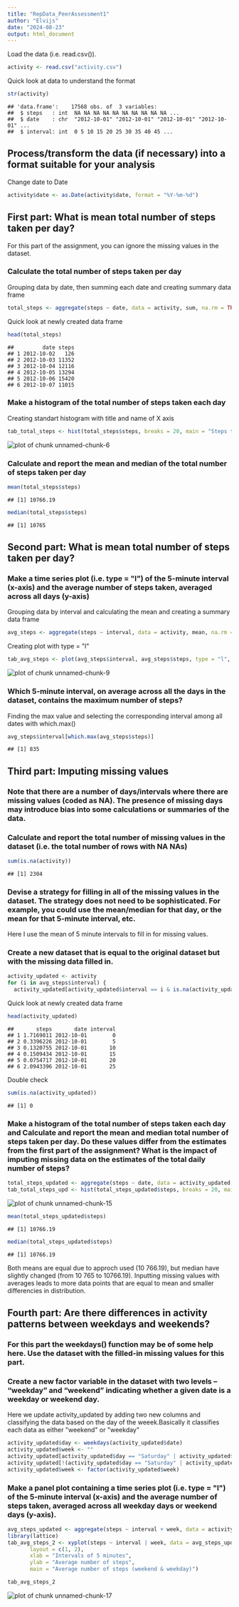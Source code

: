 ```yaml
---
title: "RepData_PeerAssessment1"
author: "Elvijs"
date: "2024-08-23"
output: html_document
---
```


Load the data (i.e. read.csv()).

``` r
activity <- read.csv("activity.csv")
```

Quick look at data to understand the format

``` r
str(activity)
```

```
## 'data.frame':	17568 obs. of  3 variables:
##  $ steps   : int  NA NA NA NA NA NA NA NA NA NA ...
##  $ date    : chr  "2012-10-01" "2012-10-01" "2012-10-01" "2012-10-01" ...
##  $ interval: int  0 5 10 15 20 25 30 35 40 45 ...
```

## Process/transform the data (if necessary) into a format suitable for your analysis
Change date to Date

``` r
activity$date <- as.Date(activity$date, format = "%Y-%m-%d")
```

## First part: What is mean total number of steps taken per day?
For this part of the assignment, you can ignore the missing values in the dataset.

### Calculate the total number of steps taken per day
Grouping data by date, then summing each date and creating summary data frame

``` r
total_steps <- aggregate(steps ~ date, data = activity, sum, na.rm = TRUE)
```

Quick look at newly created data frame

``` r
head(total_steps)
```

```
##         date steps
## 1 2012-10-02   126
## 2 2012-10-03 11352
## 3 2012-10-04 12116
## 4 2012-10-05 13294
## 5 2012-10-06 15420
## 6 2012-10-07 11015
```

### Make a histogram of the total number of steps taken each day
Creating standart histogram with title and name of X axis

``` r
tab_total_steps <- hist(total_steps$steps, breaks = 20, main = "Steps taken per day", xlab = "Steps")
```

![plot of chunk unnamed-chunk-6](instructions_fig/unnamed-chunk-6-1.png)

### Calculate and report the mean and median of the total number of steps taken per day

``` r
mean(total_steps$steps)
```

```
## [1] 10766.19
```

``` r
median(total_steps$steps)
```

```
## [1] 10765
```

## Second part: What is mean total number of steps taken per day?
### Make a time series plot (i.e. type = "l") of the 5-minute interval (x-axis) and the average number of steps taken, averaged across all days (y-axis)
Grouping data by interval and calculating the mean and creating a summary data frame

``` r
avg_steps <- aggregate(steps ~ interval, data = activity, mean, na.rm = TRUE)
```

Creating plot with type = "l"

``` r
tab_avg_steps <- plot(avg_steps$interval, avg_steps$steps, type = "l", main = "Average number of steps", xlab = "Intervals of 5 minutes", ylab = "Average number of steps")
```

![plot of chunk unnamed-chunk-9](instructions_fig/unnamed-chunk-9-1.png)

### Which 5-minute interval, on average across all the days in the dataset, contains the maximum number of steps?
Finding the max value and selecting the corresponding interval among all dates with which.max()

``` r
avg_steps$interval[which.max(avg_steps$steps)]
```

```
## [1] 835
```

## Third part: Imputing missing values
### Note that there are a number of days/intervals where there are missing values (coded as NA). The presence of missing days may introduce bias into some calculations or summaries of the data.
### Calculate and report the total number of missing values in the dataset (i.e. the total number of rows with NA NAs)

``` r
sum(is.na(activity))
```

```
## [1] 2304
```

### Devise a strategy for filling in all of the missing values in the dataset. The strategy does not need to be sophisticated. For example, you could use the mean/median for that day, or the mean for that 5-minute interval, etc.
Here I use the mean of 5 minute intervals to fill in for missing values.

### Create a new dataset that is equal to the original dataset but with the missing data filled in.

``` r
activity_updated <- activity 
for (i in avg_steps$interval) {
  activity_updated[activity_updated$interval == i & is.na(activity_updated$steps), ]$steps <- avg_steps$steps[avg_steps$interval == i]}
```

Quick look at newly created data frame

``` r
head(activity_updated)
```

```
##       steps       date interval
## 1 1.7169811 2012-10-01        0
## 2 0.3396226 2012-10-01        5
## 3 0.1320755 2012-10-01       10
## 4 0.1509434 2012-10-01       15
## 5 0.0754717 2012-10-01       20
## 6 2.0943396 2012-10-01       25
```

Double check

``` r
sum(is.na(activity_updated))
```

```
## [1] 0
```

### Make a histogram of the total number of steps taken each day and Calculate and report the mean and median total number of steps taken per day. Do these values differ from the estimates from the first part of the assignment? What is the impact of imputing missing data on the estimates of the total daily number of steps?

``` r
total_steps_updated <- aggregate(steps ~ date, data = activity_updated, sum, na.rm = TRUE)
tab_total_steps_upd <- hist(total_steps_updated$steps, breaks = 20, main = "Steps taken per day (updated)", xlab = "Steps")
```

![plot of chunk unnamed-chunk-15](instructions_fig/unnamed-chunk-15-1.png)

``` r
mean(total_steps_updated$steps)
```

```
## [1] 10766.19
```

``` r
median(total_steps_updated$steps)
```

```
## [1] 10766.19
```

Both means are equal due to approch used (10 766.19), but median have slightly changed (from 10 765 to 10766.19). Inputting missing values with averages leads to more data points that are equal to mean and smaller differencies in distribution.

## Fourth part: Are there differences in activity patterns between weekdays and weekends?
### For this part the weekdays() function may be of some help here. Use the dataset with the filled-in missing values for this part.
### Create a new factor variable in the dataset with two levels – “weekday” and “weekend” indicating whether a given date is a weekday or weekend day.
Here we update activity_updated by adding two new columns and classifying the data based on the day of the weeek.Basically it classifies each data as either "weekend" or "weekday"


``` r
activity_updated$day <- weekdays(activity_updated$date)
activity_updated$week <- ""
activity_updated[activity_updated$day == "Saturday" | activity_updated$day == "Sunday", ]$week <- "weekend"
activity_updated[!(activity_updated$day == "Saturday" | activity_updated$day == "Sunday"), ]$week <- "weekday"
activity_updated$week <- factor(activity_updated$week)
```

### Make a panel plot containing a time series plot (i.e. type = "l") of the 5-minute interval (x-axis) and the average number of steps taken, averaged across all weekday days or weekend days (y-axis).


``` r
avg_steps_updated <- aggregate(steps ~ interval + week, data = activity_updated, mean)
library(lattice)
tab_avg_steps_2 <- xyplot(steps ~ interval | week, data = avg_steps_updated, type = "l",
       layout = c(1, 2), 
       xlab = "Intervals of 5 minutes", 
       ylab = "Average number of steps",
       main = "Average number of steps (weekend & weekday)")

tab_avg_steps_2
```

![plot of chunk unnamed-chunk-17](instructions_fig/unnamed-chunk-17-1.png)
